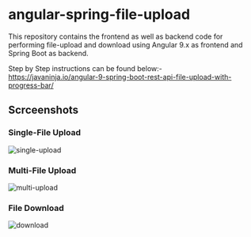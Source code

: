 # angular-spring-file-upload
This repository contains the frontend as well as backend code for performing file-upload and download using Angular 9.x as frontend and Spring Boot as backend.

Step by Step instructions can be found below:-  
https://javaninja.io/angular-9-spring-boot-rest-api-file-upload-with-progress-bar/

## Scrceenshots
### Single-File Upload
![single-upload](https://user-images.githubusercontent.com/44796715/82829398-c7299a00-9ed0-11ea-9612-2de82d52cf90.PNG)

### Multi-File Upload
![multi-upload](https://user-images.githubusercontent.com/44796715/82829565-30a9a880-9ed1-11ea-920c-ff60b0491b7e.JPG)

### File Download
![download](https://user-images.githubusercontent.com/44796715/82829608-45863c00-9ed1-11ea-81b3-331e9e704de7.PNG)
